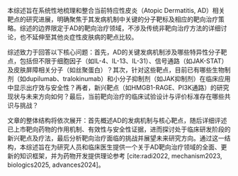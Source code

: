 本综述旨在系统性地梳理和整合当前特应性皮炎（Atopic Dermatitis, AD）相关靶点的研究进展，明确聚焦于其发病机制中关键的分子靶标及相应的靶向治疗策略。综述的边界限定于AD的靶向治疗领域，不涉及传统非靶向治疗方法的详细讨论，也不延伸至其他炎症性皮肤病的靶点比较。

综述致力于回答以下核心问题：首先，AD的关键发病机制涉及哪些特异性分子靶点，包括但不限于细胞因子（如IL-4、IL-13、IL-31）、信号通路（如JAK-STAT）及皮肤屏障相关分子（如丝聚蛋白）？其次，针对这些靶点，目前已有哪些生物制剂（如dupilumab、tralokinumab）和小分子抑制剂（如JAK抑制剂）在临床应用中显示出疗效与安全性？再者，新兴靶点（如HMGB1-RAGE、PI3K通路）的研究现状与未来方向如何？最后，当前靶向治疗的临床试验设计与评价标准存在哪些共识与挑战？

文章的整体结构将依次展开：首先概述AD的发病机制与核心靶点，随后详细评述已上市靶向药物的作用机制、有效性与安全性证据，进而探讨处于临床研发阶段的新兴靶点及疗法，最后分析靶向治疗面临的挑战并展望未来研究方向。通过这一结构，本综述旨在为研究人员和临床医生提供一个关于AD靶向治疗领域的全面、更新的知识框架，并为药物开发提供理论参考 [cite:radi2022, mechanism2023, biologics2025, advances2024]。